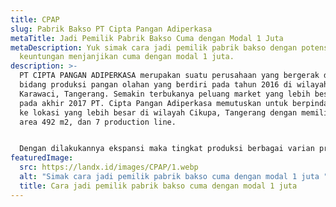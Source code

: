 ```yaml
---
title: CPAP
slug: Pabrik Bakso PT Cipta Pangan Adiperkasa
metaTitle: Jadi Pemilik Pabrik Bakso Cuma dengan Modal 1 Juta
metaDescription: Yuk simak cara jadi pemilik pabrik bakso dengan potensi
  keuntungan menjanjikan cuma dengan modal 1 juta.
description: >-
  PT CIPTA PANGAN ADIPERKASA merupakan suatu perusahaan yang bergerak dalam
  bidang produksi pangan olahan yang berdiri pada tahun 2016 di wilayah
  Karawaci, Tangerang. Semakin terbukanya peluang market yang lebih besar, maka
  pada akhir 2017 PT. Cipta Pangan Adiperkasa memutuskan untuk berpindah pabrik
  ke lokasi yang lebih besar di wilayah Cikupa, Tangerang dengan memiliki total
  area 492 m2, dan 7 production line.


  Dengan dilakukannya ekspansi maka tingkat produksi berbagai varian produk olahan lainnya dapat bertambah, seperti bakso, smoke beef/daging asap, beef patty/daging burger, daging giling dan otak-otak. Saat ini PT. Cipta Pangan Adiperkasa memiliki 2 macam brand/merek yaitu Wesley (untuk produk medium & premium) dan Champion (untuk produk ekonomis). Selain itu semua produk sudah terdaftar dan memperoleh izin dari BPOM serta telah memperoleh sertifikat Halal.
featuredImage:
  src: https://landx.id/images/CPAP/1.webp
  alt: "Simak cara jadi pemilik pabrik bakso cuma dengan modal 1 juta "
  title: Cara jadi pemilik pabrik bakso cuma dengan modal 1 juta
---
```

